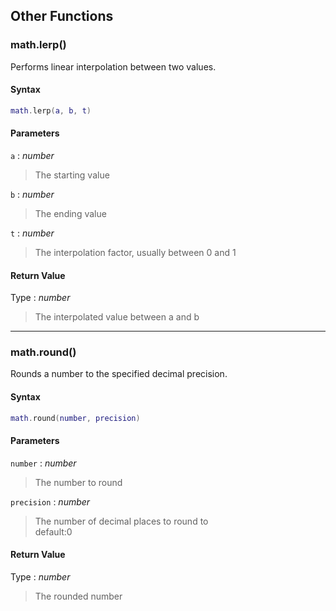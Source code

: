 
## Other Functions

### math.lerp()

<!-- @include: ./slots/headers.md#shared|math.lerp -->

Performs linear interpolation between two values. <br>

<!-- @include: ./slots/descriptions.md#shared|math.lerp -->

#### Syntax

```lua
math.lerp(a, b, t)
```

#### Parameters

`a` : _number_
> The starting value
>

`b` : _number_
> The ending value
>

`t` : _number_
> The interpolation factor, usually between 0 and 1
>

#### Return Value

Type : _number_

> The interpolated value between a and b

<!-- @include: ./slots/examples.md#shared|math.lerp -->

<!-- @include: ./slots/footers.md#shared|math.lerp -->

---

### math.round()

<!-- @include: ./slots/headers.md#shared|math.round -->

Rounds a number to the specified decimal precision. <br>

<!-- @include: ./slots/descriptions.md#shared|math.round -->

#### Syntax

```lua
math.round(number, precision)
```

#### Parameters

`number` : _number_
> The number to round
>

`precision` : _number_ <BadgeOptional />
> The number of decimal places to round to <br> default:0
>

#### Return Value

Type : _number_

> The rounded number

<!-- @include: ./slots/examples.md#shared|math.round -->

<!-- @include: ./slots/footers.md#shared|math.round -->

